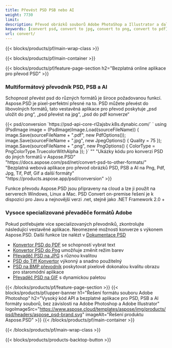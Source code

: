 ```yaml
---
title: Převést PSD PSB nebo AI
weight: 7730
limit: 
description: Převod obrázků souborů Adobe PhotoShop a Illustrator a další formáty
keywords: [convert psd, convert to jpg, convert to png, convert to pdf]
url: convert/
---
```


{{< blocks/products/pf/main-wrap-class >}}

{{< blocks/products/pf/main-container >}}

{{< blocks/products/pf/feature-page-section h2="Bezplatná online aplikace pro převod PSD" >}}
<h3 class="headingpdleft">Multiformátový převodník PSD, PSB a AI</h3>
<p>Schopnost převést psd do různých formátů je široce požadovanou funkcí. Aspose.PSD je pixel-perfektní přesné na to. PSD můžete převést do libovolných formátů, tato vestavěná aplikace pro převod poskytuje „psd uložit do png“, „psd převést na jpg“, „psd do pdf konverze“</p>
{{< psd/conversion `https://psd-api-core-rl2ajsbv.k8s.dynabic.com/` 
`    using (PsdImage image = (PsdImage)Image.Load(sourceFileName))
    {
        image.Save(sourceFileName + ".pdf", new PdfOptions());
        image.Save(sourceFileName + ".jpg",  new JpegOptions() { Quality = 75 });
        image.Save(sourceFileName + ".png",  new PngOptions() {  ColorType = PngColorType.TruecolorWithAlpha });
    }` 
"" 
"Ukázky kódu pro konverzi PSD do jiných formátů v Aspose.PSD"  "https://docs.aspose.com/psd/net/convert-psd-to-other-formats/" 
"Bezplatná webová aplikace pro převod obrázků PSD, PSB a AI na Png, Pdf, Jpg, Tif, Pdf, Gif a další formáty" "https://products.aspose.app/psd/conversion" >}}
<br />
<p>Funkce převodu Aspose.PSD jsou připraveny na cloud a lze ji použít na serverech Windows, Linux a Mac. PSD Convert on-premise řešení je k dispozici pro Javu a nejnovější verzi .net, stejně jako .NET Framework 2.0 +</p>

<h3 class="headingpdleft">Vysoce specializované převaděče formátů Adobe</h3>
<p>Pokud potřebujete více specializovaných převodníků, zkontrolujte následující vestavěné aplikace. Neomezené možnosti konverze s výkonem Aspose.PSD. Další funkce lze nalézt v <a href="https://docs.aspose.com/psd/">Dokumentace PSD</a></p>
<ul>
<li><a href="to-pdf">Konvertor PSD do PDF</a> se schopností vybrat text</li>
<li><a href="to-png">Konvertor PSD do Png</a> umožňuje změnit režim barev</li>
<li><a href="to-jpg">Převaděč PSD na JPG</a> s různou kvalitou</li>
<li><a href="to-tiff">PSD do Tiff Konvertor</a> výkonný a snadno použitelný</li>
<li><a href="to-bmp">PSD na BMP převodník</a> poskytovat pixelově dokonalou kvalitu obrazu pro staromódní aplikace</li>
<li><a href="to-gif">Převaděč PSD na GIF</a> s dynamickou paletou</li>
</ul>

{{< /blocks/products/pf/feature-page-section >}}
{{< blocks/products/pf/upper-banner h1="Řešení formátu souboru Adobe Photoshop" h2="Vysoký kód API a bezplatné aplikace pro PSD, PSB a AI formáty souborů, bez závislosti na Adobe Photoshop a Adobe Illustrator" logoImageSrc="https://www.aspose.cloud/templates/aspose/img/products/psd/headers/aspose_psd-brand.svg" imageAlt="Řešení produktu Aspose.PSD" >}}
{{< /blocks/products/pf/main-container >}}


{{< /blocks/products/pf/main-wrap-class >}}

{{< blocks/products/products-backtop-button >}}
